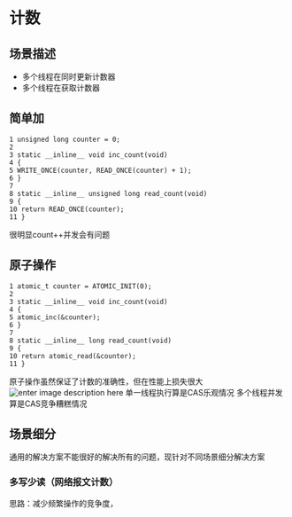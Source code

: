 # 计数
## 场景描述
- 多个线程在同时更新计数器
- 多个线程在获取计数器

## 简单加
```
1 unsigned long counter = 0;
2
3 static __inline__ void inc_count(void)
4 {
5 WRITE_ONCE(counter, READ_ONCE(counter) + 1);
6 }
7
8 static __inline__ unsigned long read_count(void)
9 {
10 return READ_ONCE(counter);
11 }
```
很明显count++并发会有问题

## 原子操作
```
1 atomic_t counter = ATOMIC_INIT(0);
2
3 static __inline__ void inc_count(void)
4 {
5 atomic_inc(&counter);
6 }
7
8 static __inline__ long read_count(void)
9 {
10 return atomic_read(&counter);
11 }
```
原子操作虽然保证了计数的准确性，但在性能上损失很大
![enter image description here](https://lh3.googleusercontent.com/z8ng0eRBCzxNLXnzstprhA7kAKeIZTKhzgCfkNMVtkCF4SS5X7VFEMu3QWDWdphmKoh2QCakN9I9)
单一线程执行算是CAS乐观情况
多个线程并发算是CAS竞争糟糕情况

## 场景细分
通用的解决方案不能很好的解决所有的问题，现针对不同场景细分解决方案
### 多写少读（网络报文计数）
思路：减少频繁操作的竞争度，
<!--stackedit_data:
eyJoaXN0b3J5IjpbLTE3OTY2MzEyMTAsNzMwOTk4MTE2XX0=
-->